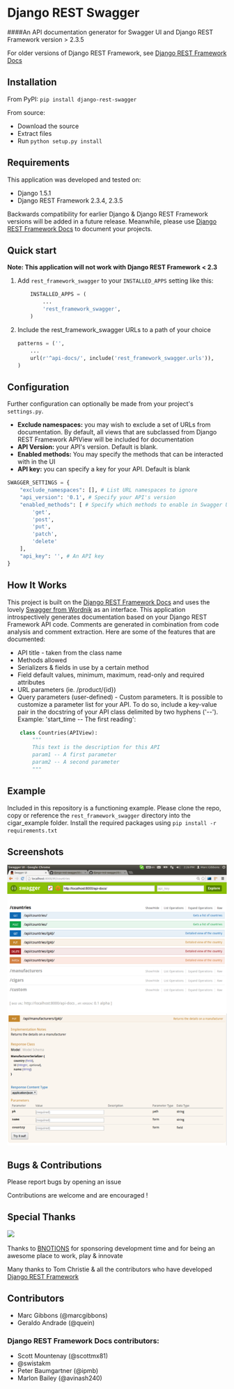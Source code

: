 # Django REST Swagger
####An API documentation generator for Swagger UI and Django REST Framework version > 2.3.5

For older versions of Django REST Framework, see [Django REST Framework Docs](https://github.com/marcgibbons/django-rest-framework-docs)

## Installation
From PyPI: `pip install django-rest-swagger`

From source:
- Download the source
- Extract files
- Run `python setup.py install`

## Requirements
This application was developed and tested on:

* Django 1.5.1
* Django REST Framework 2.3.4, 2.3.5

Backwards compatibility for earlier Django & Django REST Framework versions will be added in a future release. Meanwhile, please use [Django REST Framework Docs](https://github.com/marcgibbons/django-rest-framework-docs) to document your projects.

## Quick start
**Note: This application will not work with Django REST Framework < 2.3**

1. Add `rest_framework_swagger` to your `INSTALLED_APPS` setting like this:

    ```python
        INSTALLED_APPS = (
            ...
            'rest_framework_swagger',
        )
    ```

2. Include the rest_framework_swagger URLs to a path of your choice

    ```python
    patterns = ('',
        ...
        url(r'^api-docs/', include('rest_framework_swagger.urls')),
    )
    ```

## Configuration
Further configuration can optionally be made from your project's `settings.py`.

* **Exclude namespaces:** you may wish to exclude a set of URLs from documentation. By default, all views that are subclassed from Django REST Framework APIView will be included for documentation
* **API Version:** your API's version. Default is blank.
* **Enabled methods:** You may specify the methods that can be interacted with in the UI
* **API key:** you can specify a key for your API. Default is blank

```python
SWAGGER_SETTINGS = {
    "exclude_namespaces": [], # List URL namespaces to ignore
    "api_version": '0.1', # Specify your API's version
    "enabled_methods": [ # Specify which methods to enable in Swagger UI
        'get',
        'post',
        'put',
        'patch',
        'delete'
    ],
    "api_key": '', # An API key
}
```

## How It Works
This project is built on the [Django REST Framework Docs](https://github.com/marcgibbons/django-rest-framework-docs) and uses the lovely [Swagger from Wordnik](https://developers.helloreverb.com/swagger/) as an interface. This application introspectively generates documentation based on your Django REST Framework API code. Comments are generated in combination from code analysis and comment extraction. Here are some of the features that are documented:

* API title - taken from the class name
* Methods allowed
* Serializers & fields in use by a certain method
* Field default values, minimum, maximum, read-only and required attributes
* URL parameters (ie. /product/{id})
* Query parameters (user-defined) - Custom parameters. It is possible to customize a parameter list for your
    API. To do so, include a key-value pair in the docstring of your API class
    delimited by two hyphens ('--'). Example: 'start_time -- The first reading':

```python
    class Countries(APIView):
        """
        This text is the description for this API
        param1 -- A first parameter
        param2 -- A second parameter
        """
```

## Example
Included in this repository is a functioning example. Please clone the repo, copy or reference the `rest_framework_swagger` directory into the cigar_example folder. Install the required packages using `pip install -r requirements.txt`

## Screenshots
![](screenshots/api-list.png)
![](screenshots/fields.png)

## Bugs & Contributions
Please report bugs by opening an issue

Contributions are welcome and are encouraged !

## Special Thanks
![](http://bnotions.com/assets/img/bnotions_color.png)

Thanks to [BNOTIONS](http://www.bnotions.com) for sponsoring development time and for being an awesome place to work, play & innovate

Many thanks to Tom Christie & all the contributors who have developed [Django REST Framework](http://django-rest-framework.org/)

## Contributors
* Marc Gibbons (@marcgibbons)
* Geraldo Andrade (@quein)

### Django REST Framework Docs contributors:

* Scott Mountenay (@scottmx81)
* @swistakm
* Peter Baumgartner (@ipmb)
* Marlon Bailey (@avinash240)
